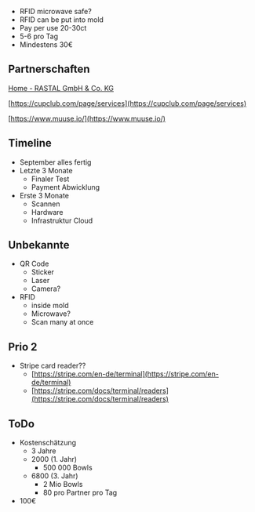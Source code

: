 - RFID microwave safe?
- RFID can be put into mold
- Pay per use 20-30ct
- 5-6 pro Tag
- Mindestens 30€

## Partnerschaften

[Home - RASTAL GmbH & Co. KG](https://www.rastal.com/)

[https://cupclub.com/page/services](https://cupclub.com/page/services)

[https://www.muuse.io/](https://www.muuse.io/)

## Timeline

- September alles fertig
- Letzte 3 Monate
   - Finaler Test
   - Payment Abwicklung
- Erste 3 Monate
   - Scannen
   - Hardware
   - Infrastruktur Cloud

## Unbekannte

- QR Code
   - Sticker
   - Laser
   - Camera?
- RFID
   - inside mold
   - Microwave?
   - Scan many at once

## Prio 2

- Stripe card reader??
   - [https://stripe.com/en-de/terminal](https://stripe.com/en-de/terminal)
   - [https://stripe.com/docs/terminal/readers](https://stripe.com/docs/terminal/readers)

## ToDo

- Kostenschätzung
   - 3 Jahre
   - 2000 (1. Jahr)
      - 500 000 Bowls
   - 6800 (3. Jahr)
      - 2 Mio Bowls
      - 80 pro Partner pro Tag
- 100€



